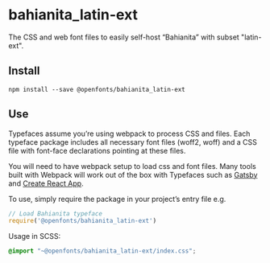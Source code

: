 
# bahianita_latin-ext

The CSS and web font files to easily self-host “Bahianita” with subset "latin-ext".

## Install

`npm install --save @openfonts/bahianita_latin-ext`

## Use

Typefaces assume you’re using webpack to process CSS and files. Each typeface
package includes all necessary font files (woff2, woff) and a CSS file with
font-face declarations pointing at these files.

You will need to have webpack setup to load css and font files. Many tools built
with Webpack will work out of the box with Typefaces such as [Gatsby](https://github.com/gatsbyjs/gatsby)
and [Create React App](https://github.com/facebookincubator/create-react-app).

To use, simply require the package in your project’s entry file e.g.

```javascript
// Load Bahianita typeface
require('@openfonts/bahianita_latin-ext')
```

Usage in SCSS:
```scss
@import "~@openfonts/bahianita_latin-ext/index.css";
```
